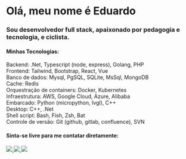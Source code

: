 # Olá, meu nome é Eduardo
### Sou desenvolvedor full stack, apaixonado por pedagogia e tecnologia, e ciclista.

#### Minhas Tecnologias:
Backend: .Net, Typescript (node, express), Golang, PHP <br>
Frontend: Tailwind, Bootstrap, React, Vue <br>
Banco de dados: Mysql, PgSQL, SQLite, MsSql, MongoDB <br>
Cache: Redis <br>
Orquestração de containers: Docker, Kubernetes <br>
Infraestrutura: AWS, Google Cloud, Azure, Alibaba <br>
Embarcado: Python (micropython, lvgl), C++ <br>
Desktop: C++, .Net <br>
Shell script: Bash, Fish, Zsh, Bat <br>
Controle de versão: Git (github, gitlab, confluence), SVN <br>


#### Sinta-se livre para me contatar diretamente: <br>

<a target="_blank" href="https://api.whatsapp.com/send?phone=5541988721768&text=Hey%20Eduardo">
    <img src="https://img.shields.io/badge/WHATSAPP-%2325D366.svg?&style=for-the-badge&logo=whatsapp&logoColor=white"/>
</a> 

<a target="_blank" href="https://www.linkedin.com/in/eduardomoro/">
    <img src="https://img.shields.io/badge/linkedin-%230077B5.svg?&style=for-the-badge&logo=linkedin&logoColor=white"/>
</a>

<a href="mailto:dev.eduardomoro@gmail.com"> 
    <img src="https://img.shields.io/badge/Gmail-D14836?style=for-the-badge&logo=gmail&logoColor=white">
</a>

</div>
